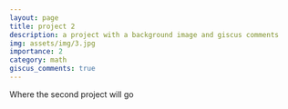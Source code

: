 ```yaml
---
layout: page
title: project 2
description: a project with a background image and giscus comments
img: assets/img/3.jpg
importance: 2
category: math
giscus_comments: true
---
```


Where the second project will go 